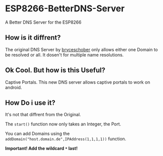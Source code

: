 # ESP8266-BetterDNS-Server
A Better DNS Server for the ESP8266


## How is it diffrent?
The original DNS Server by [bryceschober](https://github.com/bryceschober) only allows either one Domain to be resolved or all.
It dosen't for multiple name resolutions.

## Ok Cool. But how is this Useful?
Captive Portals. This new DNS server allows captive portals to work on android.

## How Do i use it?
It's not that diffrent from the Original.

The `start()` function now only takes an Integer, the Port.

You can add Domains using the `addDomain("host.domain.de",IPAddress(1,1,1,1))` function.

**Important! Add the wildcard `*` last!**
